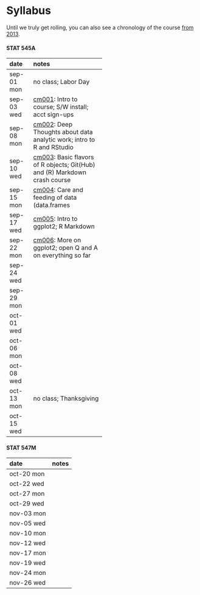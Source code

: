 # Syllabus



Until we truly get rolling, you can also see a chronology of the course [from 2013](http://www.stat.ubc.ca/~jenny/STAT545A/current.html).



<!-- unholy hack to make following two tables less wide and the same wide -->
<style type="text/css">
table {
   max-width: 50%;
}
</style>

#### STAT 545A


|date       |notes                                                                                                                    |
|:----------|:------------------------------------------------------------------------------------------------------------------------|
|sep-01 mon |no class; Labor Day                                                                                                      |
|sep-03 wed |<a href="cm001_course-intro-sw-install-account-signup.html">cm001</a>: Intro to course; S/W install; acct sign-ups       |
|sep-08 mon |<a href="cm002_r-rstudio-intro.html">cm002</a>: Deep Thoughts about data analytic work; intro to R and RStudio           |
|sep-10 wed |<a href="cm003_r-objects-git-toe-dip.html">cm003</a>: Basic flavors of R objects; Git(Hub) and (R) Markdown crash course |
|sep-15 mon |<a href="cm004_care-feeding-data.html">cm004</a>: Care and feeding of data (data.frames                                  |
|sep-17 wed |<a href="cm005_still-data-ggplot2-rmarkdown.html">cm005</a>: Intro to ggplot2; R Markdown                                |
|sep-22 mon |<a href="cm006_q-and-a-more-ggplot2.html">cm006</a>: More on ggplot2; open Q and A on everything so far                  |
|sep-24 wed |                                                                                                                         |
|sep-29 mon |                                                                                                                         |
|oct-01 wed |                                                                                                                         |
|oct-06 mon |                                                                                                                         |
|oct-08 wed |                                                                                                                         |
|oct-13 mon |no class; Thanksgiving                                                                                                   |
|oct-15 wed |                                                                                                                         |

#### STAT 547M


|date       |notes |
|:----------|:-----|
|oct-20 mon |      |
|oct-22 wed |      |
|oct-27 mon |      |
|oct-29 wed |      |
|nov-03 mon |      |
|nov-05 wed |      |
|nov-10 mon |      |
|nov-12 wed |      |
|nov-17 mon |      |
|nov-19 wed |      |
|nov-24 mon |      |
|nov-26 wed |      |
